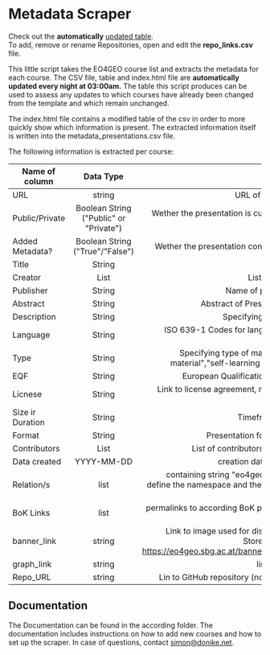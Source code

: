 # Metadata Scraper  
Check out the **automatically** [updated table](https://eo4geocourses.github.io/metadata_scraper/).  
To add, remove or rename Repositories, open and edit the **repo_links.csv** file.


This little script takes the EO4GEO course list and extracts the metadata for each course. The CSV file, table and index.html file are **automatically updated every night at 03:00am.**  The table this script produces can be used to assess any updates to which courses have already been changed from the template and which remain unchanged.
  
The index.html file contains a modified table of the csv in order to more quickly show which information is present. The extracted information itself is written into the metadata_presentations.csv file.
  
  
The following information is extracted per course:  

| Name of column        | Data Type           | Info  |
| ------------- |:-------------:| -----:|
| URL      | string | URL of hosted presentation |
| Public/Private  | Boolean String ("Public" or "Private")      |   Wether the presentation is currently accesible for the public or not |
| Added Metadata? | Boolean String ("True"/"False")      |   Wether the presentation contain Metadata or not |
|Title|String|Title of Presentation|
|Creator|List|List of credited creators|
|Publisher|String|Name of publishing institution|
|Abstract|String|Abstract of Presentation - Summary|
|Description|String|Specifying Learning outcomes|
|Language|String|ISO 639-1 Codes for languages, e.g. "EN" for english|
|Type|String|Specifying type of material, e.g. "teaching material","self-learning material", "webinar"|
|EQF|String|European Qualifications Framework code|
|Licnese|String|Link to license agreement, most commonly CC-BY-SA|
|Size ir Duration|String|Timeframe for coursework|
|Format|String|Presentation format, usually "html"|
|Contributors|List|List of contributors to learning material|
|Data created|YYYY-MM-DD|creation date of course material|
|Relation/s|list|containing string "eo4geo:" per entry in list to define the namespace and then the according BoK Code|
|BoK Links|list|permalinks to according BoK pages extracted from Relation/s tag|
|banner_link|string|Link to image used for displaying course tiles. Stored on Server, format: https://eo4geo.sbg.ac.at/banner/*course_title*.png|
|graph_link|string|link to concept charts|
|Repo_URL|string|Lin to GitHub repository (not hosted pages link)|
    
## Documentation  
The Documentation can be found in the according folder. The documentation includes instructions on how to add new courses and how to set up the scraper. In case of questions, contact simon@donike.net.
